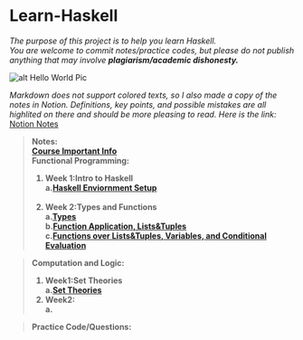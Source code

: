 # Learn-Haskell
*The purpose of this project is to help you learn Haskell.*<br>
*You are welcome to commit notes/practice codes, but please do not publish anything that may involve ***plagiarism/academic dishonesty.****<br>

![alt Hello World Pic](https://i.ytimg.com/vi/q59Z5Ies-1Q/hqdefault.jpg)

*Markdown does not support colored texts, so I also made a copy of the notes in Notion. Definitions, key points, and possible mistakes are all highlited on there and should be more pleasing to read. Here is the link:*<br>
[Notion Notes](https://alive-castanet-707.notion.site/Inf1a-7ee4bd9befc54d4eb7bce27d54b238ce)
> <strong>Notes:<br>
> [Course Important Info](https://github.com/KingArthur0205/Learn-Haskell/blob/main/Course%20Notes/Important%20Info.md)<br>
> Functional Programming:<br>
> 1. **Week 1:Intro to Haskell**<br>
>    a.[Haskell Enviornment Setup](https://www.haskell.org/platform/)<br><br>
> 2. **Week 2:Types and Functions**<br>
>    a.[Types](https://github.com/KingArthur0205/Learn-Haskell/blob/main/Course%20Notes/Week2%20FP(1).md)<br>
>    b.[Function Application, Lists&Tuples](https://github.com/KingArthur0205/Learn-Haskell/blob/main/Course%20Notes/Week2%20FP(2).md)<br>
>    c.[Functions over Lists&Tuples, Variables, and Conditional Evaluation](https://github.com/KingArthur0205/Learn-Haskell/blob/main/Course%20Notes/Week2%20FP(3).md)<br>
 
> Computation and Logic:<br>
> 1. Week1:Set Theories<br>
>    a.[Set Theories](https://github.com/KingArthur0205/Learn-Haskell/blob/main/Course%20Notes/Week1%20CL.md)<br>
> 2. Week2:<br>
>    a.<br>
 
> <strong>Practice Code/Questions:
